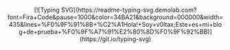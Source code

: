 <p align=center>
[![Typing SVG](https://readme-typing-svg.demolab.com?font=Fira+Code&pause=1000&color=34BA21&background=000000&width=435&lines=%F0%9F%91%8B+%C2%A1Hola!+Soy+v0ltax;Este+es+mi+blog+de+prueba+%F0%9F%A7%91%E2%80%8D%F0%9F%92%BB)](https://git.io/typing-svg)
</p>
